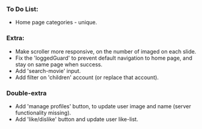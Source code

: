 ### To Do List:
- Home page categories - unique.


### Extra:
- Make scroller more responsive, on the number of imaged on each slide.
- Fix the 'loggedGuard' to prevent default navigation to home page, and stay on same page when success.
- Add 'search-movie' input.
- Add filter on 'children' account (or replace that account).


### Double-extra
- Add 'manage profiles' button, to update user image and name (server functionality missing).
- Add 'like/dislike' button and update user like-list.